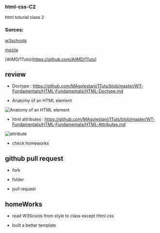 ### html-css-C2
html toturial class 2

### Sorces:

[w3schools](https://www.w3schools.com)

[mozila](https://developer.mozilla.org/)

[AliMD/1Tuts}(https://github.com/AliMD/1Tuts)

## review

* Doctype : https://github.com/MAgolestani/1Tuts/blob/master/WT-Fundamentals/HTML-Fundamentals/HTML-Doctype.md

* Anatomy of an HTML element

![Anatomy of an HTML element](https://mdn.mozillademos.org/files/9347/grumpy-cat-small.png)

* html attributes : https://github.com/MAgolestani/1Tuts/blob/master/WT-Fundamentals/HTML-Fundamentals/HTML-Attributes.md

![attribute](https://mdn.mozillademos.org/files/9345/grumpy-cat-attribute-small.png)

* check homeworks

## github pull request 

* fork

* folder

* pull request 

## homeWorks

* read W3Scools from style to class except Html css

* built a better template 

